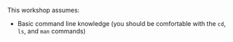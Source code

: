 This workshop assumes:
- Basic command line knowledge (you should be comfortable with the `cd`, `ls`, and `man` commands)
